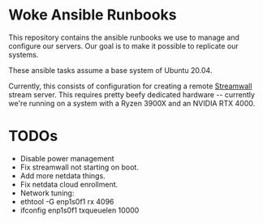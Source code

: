 # Woke Ansible Runbooks

This repository contains the ansible runbooks we use to manage and configure
our servers. Our goal is to make it possible to replicate our systems.

These ansible tasks assume a base system of Ubuntu 20.04.

Currently, this consists of configuration for creating a remote
[Streamwall](https://github.com/chromakode/streamwall) stream server. This
requires pretty beefy dedicated hardware -- currently we're running on a system
with a Ryzen 3900X and an NVIDIA RTX 4000.


# TODOs

* Disable power management
* Fix streamwall not starting on boot.
* Add more netdata things.
* Fix netdata cloud enrollment.
* Network tuning:
* ethtool -G enp1s0f1 rx 4096
* ifconfig enp1s0f1 txqueuelen 10000
